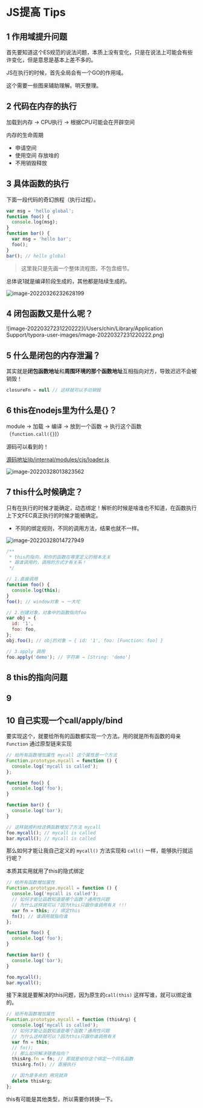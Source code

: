 # JS提高 Tips

## 1 作用域提升问题

首先要知道这个ES规范的说法问题，本质上没有变化，只是在说法上可能会有些许变化，但是意思是基本上差不多的。

JS在执行的时候，首先全局会有一个GO的作用域。

这个需要一些图来辅助理解。明天整理。

## 2 代码在内存的执行

加载到内存 → CPU执行 → 根据CPU可能会在开辟空间

内存的生命周期

- 申请空间
- 使用空间 存放啥的
- 不用销毁释放

## 3 具体函数的执行

下面一段代码的奇幻旅程（执行过程）。

```javascript
var msg = 'hello global';
function foo() {
  console.log(msg);
}
function bar() {
  var msg = 'hello bar';
  foo();
}
bar(); // hello global
```

> 这里我只是先画一个整体流程图，不包含细节。

总体说1就是编译阶段生成的，其他都是陆续生成的。

![image-20220326232628199](https://raw.githubusercontent.com/chihokyo/image_host/develop/image-20220326232628199.png)

## 4 闭包函数又是什么呢？

![image-20220327231220222](/Users/chin/Library/Application Support/typora-user-images/image-20220327231220222.png)

## 5 什么是闭包的内存泄漏？

其实就是**闭包函数地址**和**周围环境的那个函数地址**互相指向对方，导致迟迟不会被销毁！

```javascript
closureFn = null // 这样就可以手动销毁
```

## 6 this在nodejs里为什么是{}？

module → 加载 → 编译 → 放到一个函数 → 执行这个函数（`function.call({}`)）

源码可以看到的！

[源码地址lib/internal/modules/cjs/loader.js](https://github.com/nodejs/node/blob/master/lib/internal/modules/cjs/loader.js)

![image-20220328013823562](https://raw.githubusercontent.com/chihokyo/image_host/develop/image-20220328013823562.png)

## 7 this什么时候确定？

只有在执行的时候才能确定，动态绑定！解析的时候是啥谁也不知道，在函数执行上下文FEC真正执行的时候才能被确定。

- 不同的绑定规则，不同的调用方法，结果也就不一样。

![image-20220328014727949](https://raw.githubusercontent.com/chihokyo/image_host/develop/image-20220328014727949.png)

```javascript
/**
 * this的指向，和你的函数在哪里定义的根本无关
 * 跟谁调用的，调用的方式才有关系！
 */

// 1.直接调用
function foo() {
  console.log(this);
}
foo(); // window对象 → 一大坨

// 2.创建对象，对象中的函数指向foo
var obj = {
  id: '1',
  foo: foo,
};
obj.foo(); // obj的对象 → { id: '1', foo: [Function: foo] }

// 3.apply 调用
foo.apply('demo'); // 字符串 → [String: 'demo']
```

## 8 this的指向问题

## 9

## 10 自己实现一个call/apply/bind

要实现这个，就要给所有的函数都实现一个方法。用的就是所有函数的母亲`Function` 通过原型链来实现

```javascript
// 给所有函数增加属性 mycall 这个属性是一个方法
Function.prototype.mycall = function () {
  console.log('mycall is called');
};

function foo() {
  console.log('foo');
}

function bar() {
  console.log('bar');
}

// 这样就顺利给这俩函数增加了方法 mycall
foo.mycall(); // mycall is called
bar.mycall(); // mycall is called
```

那么如何才能让我自己定义的 `mycall()` 方法实现和 `call()` 一样，能够执行就运行呢？

本质其实用就用了this的隐式绑定

```javascript
// 给所有函数增加属性
Function.prototype.mycall = function () {
  console.log('mycall is called');
  // 如何才能让函数知道是哪个函数？通用性问题
  // 为什么这样就可以？因为this只跟你谁调用有关 !!!
  var fn = this; // 绑定this
  fn(); // 谁调用就指向谁
};

function foo() {
  console.log('foo');
}

function bar() {
  console.log('bar');
}

foo.mycall();
bar.mycall();
```

接下来就是要解决的this问题，因为原生的`call(this)` 这样写谁，就可以绑定谁的。

```javascript
// 给所有函数增加属性
Function.prototype.mycall = function (thisArg) {
  console.log('mycall is called');
  // 如何才能让函数知道是哪个函数？通用性问题
  // 为什么这样就可以？因为this只跟你谁调用有关
  var fn = this;
  // fn();
  // 那么如何解决随意指向？
  thisArg.fn = fn; // 那就是给你这个绑定一个同名函数
  thisArg.fn(); // 直接执行

  // 因为是多余的 用完就弃
  delete thisArg;
};
```

this有可能是其他类型，所以需要你转换一下。

